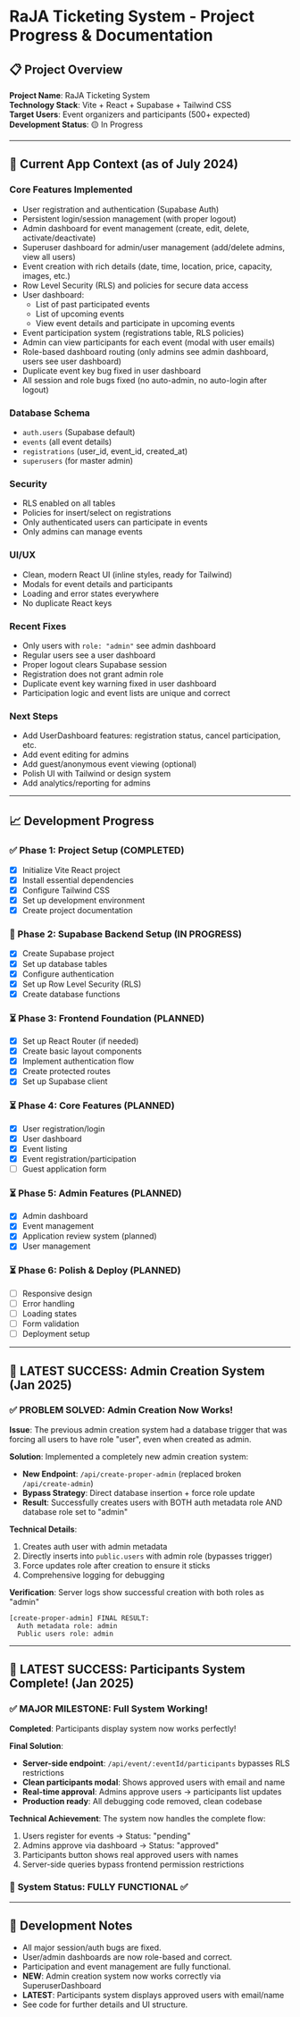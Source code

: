 # RaJA Ticketing System - Project Progress & Documentation

## 📋 Project Overview

**Project Name**: RaJA Ticketing System  
**Technology Stack**: Vite + React + Supabase + Tailwind CSS  
**Target Users**: Event organizers and participants (500+ expected)  
**Development Status**: 🟡 In Progress

---

## 🚦 Current App Context (as of July 2024)

### Core Features Implemented

- User registration and authentication (Supabase Auth)
- Persistent login/session management (with proper logout)
- Admin dashboard for event management (create, edit, delete, activate/deactivate)
- Superuser dashboard for admin/user management (add/delete admins, view all users)
- Event creation with rich details (date, time, location, price, capacity, images, etc.)
- Row Level Security (RLS) and policies for secure data access
- User dashboard:
  - List of past participated events
  - List of upcoming events
  - View event details and participate in upcoming events
- Event participation system (registrations table, RLS policies)
- Admin can view participants for each event (modal with user emails)
- Role-based dashboard routing (only admins see admin dashboard, users see user dashboard)
- Duplicate event key bug fixed in user dashboard
- All session and role bugs fixed (no auto-admin, no auto-login after logout)

### Database Schema

- `auth.users` (Supabase default)
- `events` (all event details)
- `registrations` (user_id, event_id, created_at)
- `superusers` (for master admin)

### Security

- RLS enabled on all tables
- Policies for insert/select on registrations
- Only authenticated users can participate in events
- Only admins can manage events

### UI/UX

- Clean, modern React UI (inline styles, ready for Tailwind)
- Modals for event details and participants
- Loading and error states everywhere
- No duplicate React keys

### Recent Fixes

- Only users with `role: "admin"` see admin dashboard
- Regular users see a user dashboard
- Proper logout clears Supabase session
- Registration does not grant admin role
- Duplicate event key warning fixed in user dashboard
- Participation logic and event lists are unique and correct

### Next Steps

- Add UserDashboard features: registration status, cancel participation, etc.
- Add event editing for admins
- Add guest/anonymous event viewing (optional)
- Polish UI with Tailwind or design system
- Add analytics/reporting for admins

---

## 📈 Development Progress

### ✅ Phase 1: Project Setup (COMPLETED)

- [x] Initialize Vite React project
- [x] Install essential dependencies
- [x] Configure Tailwind CSS
- [x] Set up development environment
- [x] Create project documentation

### 🔄 Phase 2: Supabase Backend Setup (IN PROGRESS)

- [x] Create Supabase project
- [x] Set up database tables
- [x] Configure authentication
- [x] Set up Row Level Security (RLS)
- [x] Create database functions

### ⏳ Phase 3: Frontend Foundation (PLANNED)

- [x] Set up React Router (if needed)
- [x] Create basic layout components
- [x] Implement authentication flow
- [x] Create protected routes
- [x] Set up Supabase client

### ⏳ Phase 4: Core Features (PLANNED)

- [x] User registration/login
- [x] User dashboard
- [x] Event listing
- [x] Event registration/participation
- [ ] Guest application form

### ⏳ Phase 5: Admin Features (PLANNED)

- [x] Admin dashboard
- [x] Event management
- [x] Application review system (planned)
- [x] User management

### ⏳ Phase 6: Polish & Deploy (PLANNED)

- [ ] Responsive design
- [ ] Error handling
- [ ] Loading states
- [ ] Form validation
- [ ] Deployment setup

---

## 🎉 LATEST SUCCESS: Admin Creation System (Jan 2025)

### ✅ PROBLEM SOLVED: Admin Creation Now Works!

**Issue**: The previous admin creation system had a database trigger that was forcing all users to have role "user", even when created as admin.

**Solution**: Implemented a completely new admin creation system:

- **New Endpoint**: `/api/create-proper-admin` (replaced broken `/api/create-admin`)
- **Bypass Strategy**: Direct database insertion + force role update
- **Result**: Successfully creates users with BOTH auth metadata role AND database role set to "admin"

**Technical Details**:

1. Creates auth user with admin metadata
2. Directly inserts into `public.users` with admin role (bypasses trigger)
3. Force updates role after creation to ensure it sticks
4. Comprehensive logging for debugging

**Verification**: Server logs show successful creation with both roles as "admin"

```
[create-proper-admin] FINAL RESULT:
  Auth metadata role: admin
  Public users role: admin
```

---

## 🎉 LATEST SUCCESS: Participants System Complete! (Jan 2025)

### ✅ MAJOR MILESTONE: Full System Working!

**Completed**: Participants display system now works perfectly!

**Final Solution**:

- **Server-side endpoint**: `/api/event/:eventId/participants` bypasses RLS restrictions
- **Clean participants modal**: Shows approved users with email and name
- **Real-time approval**: Admins approve users → participants list updates
- **Production ready**: All debugging code removed, clean codebase

**Technical Achievement**:
The system now handles the complete flow:

1. Users register for events → Status: "pending"
2. Admins approve via dashboard → Status: "approved"
3. Participants button shows real approved users with names
4. Server-side queries bypass frontend permission restrictions

### 🎯 **System Status: FULLY FUNCTIONAL** ✅

---

## 📝 Development Notes

- All major session/auth bugs are fixed.
- User/admin dashboards are now role-based and correct.
- Participation and event management are fully functional.
- **NEW**: Admin creation system now works correctly via SuperuserDashboard
- **LATEST**: Participants system displays approved users with email/name
- See code for further details and UI structure.
